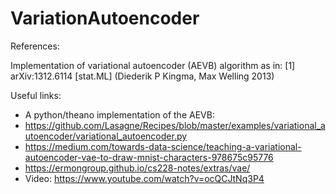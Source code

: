 # VariationAutoencoder


References:

Implementation of variational autoencoder (AEVB) algorithm as in:
[1] arXiv:1312.6114 [stat.ML] (Diederik P Kingma, Max Welling 2013)

Useful links:

* A python/theano implementation of the AEVB:
* https://github.com/Lasagne/Recipes/blob/master/examples/variational_autoencoder/variational_autoencoder.py
* https://medium.com/towards-data-science/teaching-a-variational-autoencoder-vae-to-draw-mnist-characters-978675c95776
* https://ermongroup.github.io/cs228-notes/extras/vae/
* Video: https://www.youtube.com/watch?v=ocQCJtNq3P4

